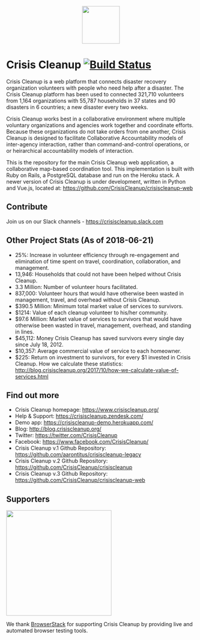 <p align="center"><a href="https://www.crisiscleanup.org" target="_blank"><img width="100"src="https://www.crisiscleanup.org/assets/ccu-logo-balloons-2a4fa4ff9ee5ad03846e1d7bdb3cc71d.png"></a></p>

# Crisis Cleanup [![Build Status](https://circleci.com/gh/CrisisCleanup/crisiscleanup.png?style=shield)](https://circleci.com/gh/crisiscleanup/crisiscleanup)

Crisis Cleanup is a web platform that connects disaster recovery organization volunteers with people who need help after a disaster. The Crisis Cleanup platform has been used to connected 321,710 volunteers from 1,164 organizations with 55,787 households in 37 states and 90 disasters in 6 countries; a new disaster every two weeks.

Crisis Cleanup works best in a collaborative environment where multiple voluntary organizations and agencies work together and coordinate efforts. Because these organizations do not take orders from one another, Crisis Cleanup is designed to facilitate Collaborative Accountability models of inter-agency interaction, rather than command-and-control operations, or or heirarchical accountability models of interaction. 

This is the repository for the main Crisis Cleanup web application, a collaborative map-based coordination tool. This implementation is built with Ruby on Rails, a PostgreSQL database and run on the Heroku stack. A newer version of Crisis Cleanup is under development, written in Python and Vue.js, located at: https://github.com/CrisisCleanup/crisiscleanup-web

## Contribute

Join us on our Slack channels - https://crisiscleanup.slack.com

Other Project Stats (As of 2018-06-21)
-------------

 - 25%: Increase in volunteer efficiency through re-engagement and elimination of time spent on travel, coordination, collaboration, and management.
 - 13,946: Households that could not have been helped without Crisis Cleanup.
 - 3.3 Million: Number of volunteer hours facilitated.
 - 837,000: Volunteer hours that would have otherwise been wasted in management, travel, and overhead without Crisis Cleanup.
 - $390.5 Million: Minimum total market value of services to survivors.
 - $1214: Value of each cleanup volunteer to his/her community.
 - $97.6 Million: Market value of services to survivors that would have otherwise been wasted in travel, management, overhead, and standing in lines.
 - $45,112: Money Crisis Cleanup has saved survivors every single day since July 18, 2012.
 - $10,357: Average commercial value of service to each homeowner.
 - $225: Return on investment to survivors, for every $1 invested in Crisis Cleanup.
How we calculate these statistics: http://blog.crisiscleanup.org/2017/10/how-we-calculate-value-of-services.html

Find out more
-------------

 - Crisis Cleanup homepage: https://www.crisiscleanup.org/
 - Help & Support: https://crisiscleanup.zendesk.com/
 - Demo app: https://crisiscleanup-demo.herokuapp.com/
 - Blog: http://blog.crisiscleanup.org/
 - Twitter: https://twitter.com/CrisisCleanup
 - Facebook: https://www.facebook.com/CrisisCleanup/
 - Crisis Cleanup v.1 Github Repository: https://github.com/aarontitus/crisiscleanup-legacy
 - Crisis Cleanup v.2 Github Repository: https://github.com/CrisisCleanup/crisiscleanup
 - Crisis Cleanup v.3 Github Repository: https://github.com/CrisisCleanup/crisiscleanup-web

## Supporters
<img src="http://www.browserstack.com/images/layout/browserstack-logo-600x315.png" width="280"/>

We thank [BrowserStack](http://www.browserstack.com) for supporting Crisis Cleanup by providing live and automated browser testing tools.
